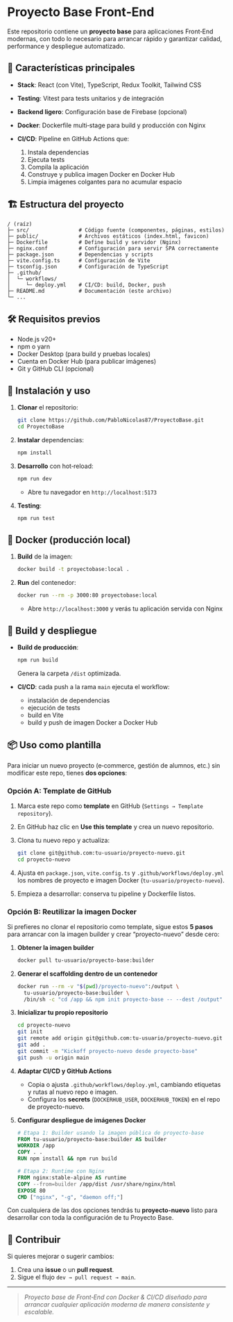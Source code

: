 # Proyecto Base Front‑End

Este repositorio contiene un **proyecto base** para aplicaciones Front‑End modernas, con todo lo necesario para arrancar rápido y garantizar calidad, performance y despliegue automatizado.

## 🚀 Características principales

* **Stack**: React (con Vite), TypeScript, Redux Toolkit, Tailwind CSS
* **Testing**: Vitest para tests unitarios y de integración
* **Backend ligero**: Configuración base de Firebase (opcional)
* **Docker**: Dockerfile multi‑stage para build y producción con Nginx
* **CI/CD**: Pipeline en GitHub Actions que:

  1. Instala dependencias
  2. Ejecuta tests
  3. Compila la aplicación
  4. Construye y publica imagen Docker en Docker Hub
  5. Limpia imágenes colgantes para no acumular espacio

## 🏗️ Estructura del proyecto

```text
/ (raíz)
├─ src/                # Código fuente (componentes, páginas, estilos)
├─ public/             # Archivos estáticos (index.html, favicon)
├─ Dockerfile          # Define build y servidor (Nginx)
├─ nginx.conf          # Configuración para servir SPA correctamente
├─ package.json        # Dependencias y scripts
├─ vite.config.ts      # Configuración de Vite
├─ tsconfig.json       # Configuración de TypeScript
├─ .github/
│  └─ workflows/
│     └─ deploy.yml    # CI/CD: build, Docker, push
├─ README.md           # Documentación (este archivo)
└─ ...
```

## 🛠️ Requisitos previos

* Node.js v20+
* npm o yarn
* Docker Desktop (para build y pruebas locales)
* Cuenta en Docker Hub (para publicar imágenes)
* Git y GitHub CLI (opcional)

## 🔧 Instalación y uso

1. **Clonar** el repositorio:

   ```bash
   git clone https://github.com/PabloNicolas87/ProyectoBase.git
   cd ProyectoBase
   ```

2. **Instalar** dependencias:

   ```bash
   npm install
   ```

3. **Desarrollo** con hot‑reload:

   ```bash
   npm run dev
   ```

   * Abre tu navegador en `http://localhost:5173`

4. **Testing**:

   ```bash
   npm run test
   ```

## 🐳 Docker (producción local)

1. **Build** de la imagen:

   ```bash
   docker build -t proyectobase:local .
   ```

2. **Run** del contenedor:

   ```bash
   docker run --rm -p 3000:80 proyectobase:local
   ```

   * Abre `http://localhost:3000` y verás tu aplicación servida con Nginx

## 🚢 Build y despliegue

* **Build de producción**:

  ```bash
  npm run build
  ```

  Genera la carpeta `/dist` optimizada.

* **CI/CD**: cada push a la rama `main` ejecuta el workflow:

  * instalación de dependencias
  * ejecución de tests
  * build en Vite
  * build y push de imagen Docker a Docker Hub

## 📦 Uso como plantilla

Para iniciar un nuevo proyecto (e‑commerce, gestión de alumnos, etc.) sin modificar este repo, tienes **dos opciones**:

### Opción A: Template de GitHub

1. Marca este repo como **template** en GitHub (`Settings → Template repository`).
2. En GitHub haz clic en **Use this template** y crea un nuevo repositorio.
3. Clona tu nuevo repo y actualiza:

   ```bash
   git clone git@github.com:tu-usuario/proyecto-nuevo.git
   cd proyecto-nuevo
   ```
4. Ajusta en `package.json`, `vite.config.ts` y `.github/workflows/deploy.yml` los nombres de proyecto e imagen Docker (`tu-usuario/proyecto-nuevo`).
5. Empieza a desarrollar: conserva tu pipeline y Dockerfile listos.

### Opción B: Reutilizar la imagen Docker

Si prefieres no clonar el repositorio como template, sigue estos **5 pasos** para arrancar con la imagen builder y crear “proyecto-nuevo” desde cero:

1. **Obtener la imagen builder**

   ```bash
   docker pull tu-usuario/proyecto-base:builder
   ```
2. **Generar el scaffolding dentro de un contenedor**

   ```bash
   docker run --rm -v "$(pwd)/proyecto-nuevo":/output \
     tu-usuario/proyecto-base:builder \
     /bin/sh -c "cd /app && npm init proyecto-base -- --dest /output"
   ```
3. **Inicializar tu propio repositorio**

   ```bash
   cd proyecto-nuevo
   git init
   git remote add origin git@github.com:tu-usuario/proyecto-nuevo.git
   git add .
   git commit -m "Kickoff proyecto-nuevo desde proyecto-base"
   git push -u origin main
   ```
4. **Adaptar CI/CD y GitHub Actions**

   * Copia o ajusta `.github/workflows/deploy.yml`, cambiando etiquetas y rutas al nuevo repo e imagen.
   * Configura los **secrets** (`DOCKERHUB_USER`, `DOCKERHUB_TOKEN`) en el repo de proyecto-nuevo.
5. **Configurar despliegue de imágenes Docker**

   ```dockerfile
   # Etapa 1: Builder usando la imagen pública de proyecto-base
   FROM tu-usuario/proyecto-base:builder AS builder
   WORKDIR /app
   COPY . .
   RUN npm install && npm run build

   # Etapa 2: Runtime con Nginx
   FROM nginx:stable-alpine AS runtime
   COPY --from=builder /app/dist /usr/share/nginx/html
   EXPOSE 80
   CMD ["nginx", "-g", "daemon off;"]
   ```

Con cualquiera de las dos opciones tendrás tu **proyecto-nuevo** listo para desarrollar con toda la configuración de tu Proyecto Base.

## 🤝 Contribuir

Si quieres mejorar o sugerir cambios:

1. Crea una **issue** o un **pull request**.
2. Sigue el flujo `dev → pull request → main`.

---

> *Proyecto base de Front‑End con Docker & CI/CD diseñado para arrancar cualquier aplicación moderna de manera consistente y escalable.*
